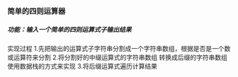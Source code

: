 ### 简单的四则运算器

##### 功能：输入一个简单的四则运算式子输出结果


实现过程
1.先把输出的运算式子字符串分割成一个字符串数组，根据是否是一个数或运算符来分割
2.将分割好的中缀运算式的字符串数组  转换成后缀的字符串数组 使用数据栈的方式来实现
3.将后缀运算式遍历计算结果 
